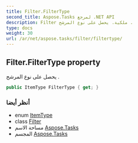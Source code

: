 ```yaml
---
title: Filter.FilterType
second_title: Aspose.Tasks لمرجع .NET API
description: Filter ملكية. يحصل على نوع المرشح .
type: docs
weight: 30
url: /ar/net/aspose.tasks/filter/filtertype/
---
```

## Filter.FilterType property

يحصل على نوع المرشح .

```csharp
public ItemType FilterType { get; }
```

### أنظر أيضا

* enum [ItemType](../../itemtype/)
* class [Filter](../)
* مساحة الاسم [Aspose.Tasks](../../filter/)
* المجسم [Aspose.Tasks](../../../)


